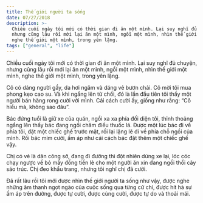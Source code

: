 ```yaml
---
title: Thế giới người ta sống
date: 07/27/2018
description: >-
  Chiều cuối ngày tôi mới có thời gian đi ăn một mình. Lại suy nghĩ đủ chuyện,
  nhưng cũng lâu rồi mới lại ăn một mình, ngồi một mình, nhìn thế giới một mình,
  nghe thế giới một mình, trong yên lặng.
tags: ["general", "life"]
---
```


Chiều cuối ngày tôi mới có thời gian đi ăn một mình. Lại suy nghĩ đủ chuyện, nhưng cũng lâu rồi mới lại ăn một mình, ngồi một mình, nhìn thế giới một mình, nghe thế giới một mình, trong yên lặng.

Cô có dáng người gầy, da hơi ngăm và dáng vẻ bươn chải. Cô mời tôi mua phong kẹo cao su. Và khi ngẩng lên từ chối, đó là lần đầu tiên tôi thấy một người bán hàng rong cười với mình. Cái cách cười ấy, giống như rằng: “Cô hiểu mà, không sao đâu”.

Bác đứng tuổi là giữ xe của quán, ngồi xa xa phía đối diện tôi, thỉnh thoảng ngẩng lên thấy bác đang ngồi châm điếu thuốc lá. Được một lúc bác đi về phía tôi, đặt một chiếc ghế trước mặt, rồi lại lặng lẽ đi về phía chỗ ngồi của mình. Rồi bác mỉm cười, ấm áp như cái cách bác đặt thêm một chiếc ghế vậy.

Chị có vẻ là dân công sở, đang đi đường thì đột nhiên dừng xe lại, lóc cóc chạy ngược về bỏ mấy đồng tiền lẻ cho một người ăn xin đang ngồi thổi cây sáo trúc. Chị đeo khẩu trang, nhưng tôi nghĩ chị đã cười.

Đã rất lâu rồi tôi mới được nhìn thế giới người ta sống như vậy, được nghe những âm thanh ngọt ngào của cuộc sống qua từng cử chỉ, được hít hà sự ấm áp trên đường, được tự cười, được cùng cười, được tự do và thoải mái.

